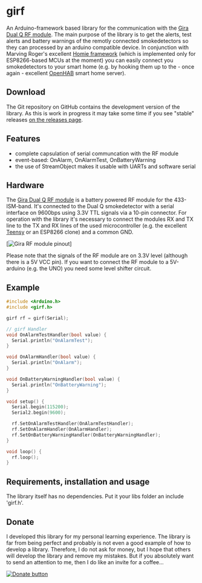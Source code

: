 girf
====

An Arduino-framework based library for the communication with the [Gira Dual Q RF module](https://katalog.gira.de/en/datenblatt.html?id=636882). The main purpose of the library is to get the alerts, test alerts and battery warnings of the remotly connected smokedetectors so they can processed by an arduino compatible device. In conjunction with Marving Roger's excellent [Homie framework](https://github.com/marvinroger/homie) (which is implemented only for ESP8266-based MCUs at the moment) you can easily connect you smokedetectors to your smart home (e.g. by hooking them up to the - once again - excellent [OpenHAB](https://www.openhab.org/) smart home server).

## Download

The Git repository on GitHub contains the development version of the library. As this is work in progress it may take some time if you see "stable" releases [on the releases page](https://github.com/metaneutrons/girf/releases).

## Features

* complete capsulation of serial communcation with the RF module
* event-based: OnAlarm, OnAlarmTest, OnBatteryWarning
* the use of StreamObject makes it usable with UARTs and software serial

## Hardware

The [Gira Dual Q RF module](https://katalog.gira.de/en/datenblatt.html?id=636882) is a battery powered RF module for the 433-ISM-band. It's connected to the Dual Q smokedetector with a serial interface on 9600bps using 3.3V TTL signals via a 10-pin connector. For operation with the library it's necessary to connect the modules RX and TX line to the TX and RX lines of the used microcontroller (e.g. the excellent [Teensy](https://www.pjrc.com/teensy/) or an ESP8266 clone) and a common GND.

[![Gira RF module pinout](https://github.com/metaneutrons/girf/blob/master/docs/assets/rf_module.jpeg)]

Please note that the signals of the RF module are on 3.3V level (although there is a 5V VCC pin). If you want to connect the RF module to a 5V-arduino (e.g. the UNO) you need some level shifter circuit.

## Example 
```c++
#include <Arduino.h>
#include <girf.h>

girf rf = girf(Serial);

// girf Handler
void OnAlarmTestHandler(bool value) {
  Serial.println("OnAlarmTest");
}

void OnAlarmHandler(bool value) {
  Serial.println("OnAlarm");
}

void OnBatteryWarningHandler(bool value) {
  Serial.println("OnBatteryWarning");
}

void setup() {
  Serial.begin(115200);
  Serial2.begin(9600);

  rf.SetOnAlarmTestHandler(OnAlarmTestHandler);
  rf.SetOnAlarmHandler(OnAlarmHandler);
  rf.SetOnBatteryWarningHandler(OnBatteryWarningHandler);
}

void loop() {
  rf.loop();
}
```

## Requirements, installation and usage

The library itself has no dependencies. Put it your libs folder an include 'girf.h'.

## Donate

I developed this library for my personal learning experience. The library is far from being perfect and probably is not even a good example of how to develop a library. Therefore, I do not ask for money, but I hope that others will develop the library and remove my mistakes. But if you absolutely want to send an attention to me, then I do like an invite for a coffee...

[![Donate button](https://www.paypal.com/en_US/i/btn/btn_donateCC_LG.gif)](https://www.paypal.me/metaneutrons)
